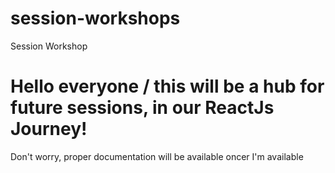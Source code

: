 # session-workshops
Session Workshop
# Hello everyone / this will be a hub for future sessions, in our ReactJs Journey!
Don't worry, proper documentation will be available oncer I'm available
